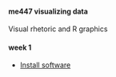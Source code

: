 #### me447 visualizing data

Visual rhetoric and R graphics

#### week 1

-   [Install software](week-01/install.md)
